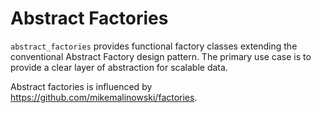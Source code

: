 # Abstract Factories
`abstract_factories` provides functional factory classes extending the 
conventional Abstract Factory design pattern.
The primary use case is to provide a clear layer of abstraction 
for scalable data.

Abstract factories is influenced by https://github.com/mikemalinowski/factories.
